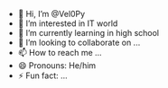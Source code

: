 - 👋 Hi, I’m @Vel0Py
- 👀 I’m interested in IT world
- 🌱 I’m currently learning in high school
- 💞️ I’m looking to collaborate on ...
- 📫 How to reach me ...
- 😄 Pronouns: He/him
- ⚡ Fun fact: ...

<!---
Vel0Py/Vel0Py is a ✨ special ✨ repository because its `README.md` (this file) appears on your GitHub profile.
You can click the Preview link to take a look at your changes.
--->
